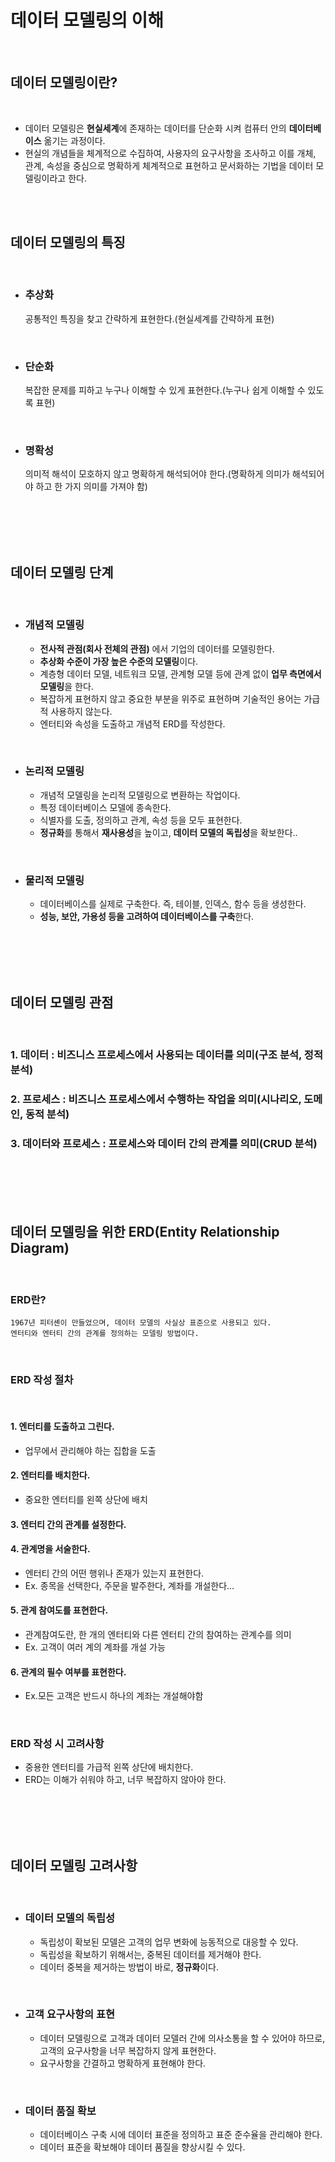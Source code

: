 # **데이터 모델링의 이해**

<br>

## 데이터 모델링이란?
<br>

* 데이터 모델링은 **현실세계**에 존재하는 데이터를 단순화 시켜 컴퓨터 안의 **데이터베이스** 옮기는 과정이다.
* 현실의 개념들을 체계적으로 수집하여, 사용자의 요구사항을 조사하고 이를 개체, 관계, 속성을 중심으로 명확하게 체계적으로 표현하고 문서화하는 기법을 데이터 모델링이라고 한다.
  
<br><br>

## 데이터 모델링의 특징
<br>

* ### **추상화**
  공통적인 특징을 찾고 간략하게 표현한다.(현실세계를 간략하게 표현)

<br>

* ### **단순화**
  복잡한 문제를 피하고 누구나 이해할 수 있게 표현한다.(누구나 쉽게 이해할 수 있도록 표현)

<br>

* ### **명확성**
  의미적 해석이 모호하지 않고 명확하게 해석되어야 한다.(명확하게 의미가 해석되어야 하고 한 가지 의미를 가져야 함)

<br><br><br><br>

## 데이터 모델링 단계
<br>

* ### **개념적 모델링**
  * **전사적 관점(회사 전체의 관점)** 에서 기업의 데이터를 모델링한다.
  * **추상화 수준이 가장 높은 수준의 모델링**이다.
  * 계층형 데이터 모델, 네트워크 모델, 관계형 모델 등에 관계 없이 **업무 측면에서 모델링**을 한다.
  * 복잡하게 표현하지 않고 중요한 부분을 위주로 표현하며 기술적인 용어는 가급적 사용하지 않는다.
  * 엔터티와 속성을 도출하고 개념적 ERD를 작성한다.

<br>

* ### **논리적 모델링**
  * 개념적 모델링을 논리적 모델링으로 변환하는 작업이다.
  * 특정 데이터베이스 모델에 종속한다.
  * 식별자를 도출, 정의하고 관계, 속성 등을 모두 표현한다.
  * **정규화**를 통해서 **재사용성**을 높이고, **데이터 모델의 독립성**을 확보한다..

<br>

* ### **물리적 모델링**
  * 데이터베이스를 실제로 구축한다. 즉, 테이블, 인덱스, 함수 등을 생성한다.
  * **성능, 보안, 가용성 등을 고려하여 데이터베이스를 구축**한다.

<br><br><br><br>

## 데이터 모델링 관점
<br>

### 1. **데이터** : 비즈니스 프로세스에서 사용되는 **데이터**를 의미(구조 분석, 정적 분석)
### 2. **프로세스** : 비즈니스 프로세스에서 수행하는 **작업**을 의미(시나리오, 도메인, 동적 분석)
### 3. **데이터와 프로세스** : 프로세스와 데이터 간의 **관계**를 의미(CRUD 분석)
<br><br><br><br>

## 데이터 모델링을 위한 ERD(Entity Relationship Diagram)

<br>

### **ERD란?**
    1967년 피터셴이 만들었으며, 데이터 모델의 사실상 표준으로 사용되고 있다.
    엔터티와 엔터티 간의 관계를 정의하는 모델링 방법이다.

<br>

### **ERD 작성 절차**

<br>

#### 1. 엔터티를 도출하고 그린다.
* 업무에서 관리해야 하는 집합을 도출
#### 2. 엔터티를 배치한다.
* 중요한 엔터티를 왼쪽 상단에 배치
#### 3. 엔터티 간의 관계를 설정한다.
#### 4. 관계명을 서술한다.
* 엔터티 간의 어떤 행위나 존재가 있는지 표현한다.
* Ex. 종목을 선택한다, 주문을 발주한다, 계좌를 개설한다...
#### 5. 관계 참여도를 표현한다.
* 관계참여도란, 한 개의 엔터티와 다른 엔터티 간의 참여하는 관계수를 의미
* Ex. 고객이 여러 계의 계좌를 개설 가능
#### 6. 관계의 필수 여부를 표현한다.
* Ex.모든 고객은 반드시 하나의 계좌는 개설해야함

<br>

### ERD 작성 시 고려사항

* 중용한 엔터티를 가급적 왼쪽 상단에 배치한다.
* ERD는 이해가 쉬워야 하고, 너무 복잡하지 않아야 한다.

<br><br><br><br>

## **데이터 모델링 고려사항**

<br>

* ### 데이터 모델의 독립성
  * 독립성이 확보된 모델은 고객의 업무 변화에 능동적으로 대응할 수 있다.
   * 독립성을 확보하기 위해서는, 중복된 데이터를 제거해야 한다.
   * 데이터 중복을 제거하는 방법이 바로, **정규화**이다.

<br>

* ### 고객 요구사항의 표현
   * 데이터 모델링으로 고객과 데이터 모델러 간에 의사소통을 할 수 있어야 하므로, 고객의 요구사항을 너무 복잡하지 않게 표현한다.
   * 요구사항을 간결하고 명확하게 표현해야 한다.

<br>

* ### 데이터 품질 확보
   * 데이터베이스 구축 시에 데이터 표준을 정의하고 표준 준수율을 관리해야 한다.
   * 데이터 표준을 확보해야 데이터 품질을 향상시킬 수 있다.